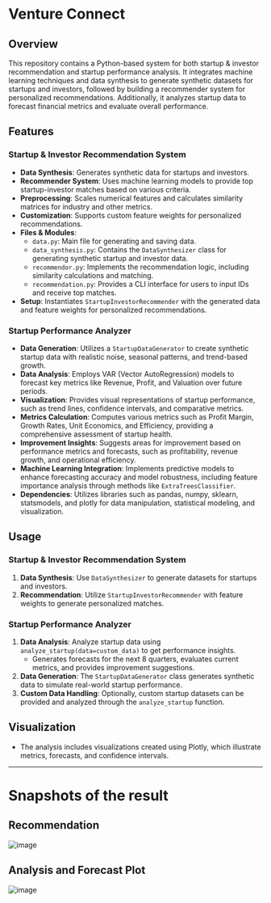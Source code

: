 # Venture Connect

## Overview

This repository contains a Python-based system for both startup & investor recommendation and startup performance analysis. It integrates machine learning techniques and data synthesis to generate synthetic datasets for startups and investors, followed by building a recommender system for personalized recommendations. Additionally, it analyzes startup data to forecast financial metrics and evaluate overall performance.

## Features

### Startup & Investor Recommendation System

- **Data Synthesis**: Generates synthetic data for startups and investors.
- **Recommender System**: Uses machine learning models to provide top startup-investor matches based on various criteria.
- **Preprocessing**: Scales numerical features and calculates similarity matrices for industry and other metrics.
- **Customization**: Supports custom feature weights for personalized recommendations.
- **Files & Modules**:
  - `data.py`: Main file for generating and saving data.
  - `data_synthesis.py`: Contains the `DataSynthesizer` class for generating synthetic startup and investor data.
  - `recommendor.py`: Implements the recommendation logic, including similarity calculations and matching.
  - `recommendation.py`: Provides a CLI interface for users to input IDs and receive top matches.
- **Setup**: Instantiates `StartupInvestorRecommender` with the generated data and feature weights for personalized recommendations.

### Startup Performance Analyzer

- **Data Generation**: Utilizes a `StartupDataGenerator` to create synthetic startup data with realistic noise, seasonal patterns, and trend-based growth.
- **Data Analysis**: Employs VAR (Vector AutoRegression) models to forecast key metrics like Revenue, Profit, and Valuation over future periods.
- **Visualization**: Provides visual representations of startup performance, such as trend lines, confidence intervals, and comparative metrics.
- **Metrics Calculation**: Computes various metrics such as Profit Margin, Growth Rates, Unit Economics, and Efficiency, providing a comprehensive assessment of startup health.
- **Improvement Insights**: Suggests areas for improvement based on performance metrics and forecasts, such as profitability, revenue growth, and operational efficiency.
- **Machine Learning Integration**: Implements predictive models to enhance forecasting accuracy and model robustness, including feature importance analysis through methods like `ExtraTreesClassifier`.
- **Dependencies**: Utilizes libraries such as pandas, numpy, sklearn, statsmodels, and plotly for data manipulation, statistical modeling, and visualization.

## Usage

### Startup & Investor Recommendation System

1. **Data Synthesis**: Use `DataSynthesizer` to generate datasets for startups and investors.
2. **Recommendation**: Utilize `StartupInvestorRecommender` with feature weights to generate personalized matches.

### Startup Performance Analyzer

1. **Data Analysis**: Analyze startup data using `analyze_startup(data=custom_data)` to get performance insights.
   - Generates forecasts for the next 8 quarters, evaluates current metrics, and provides improvement suggestions.
2. **Data Generation**: The `StartupDataGenerator` class generates synthetic data to simulate real-world startup performance.
3. **Custom Data Handling**: Optionally, custom startup datasets can be provided and analyzed through the `analyze_startup` function.

## Visualization

- The analysis includes visualizations created using Plotly, which illustrate metrics, forecasts, and confidence intervals.

---

# Snapshots of the result

## Recommendation
![image](https://github.com/user-attachments/assets/a18f9e3a-fb99-453d-b750-5c7890eb6ab6)

## Analysis and Forecast Plot
![image](https://github.com/user-attachments/assets/4d67770c-b159-4c6f-8ff7-33c41c0947ee)
